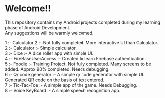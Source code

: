 # Welcome!!

This repository contains my Android projects completed during my learning phase of Android Development.  
Any suggestions will be warmly welcomed.  
  
1 :- Calculator 2 :- Not fully completed. More interactive UI than Calculator.  
2 :- Calculator :- Simple calculator.  
3 :- Dice :- A dice roller app with simple UI.  
4 :- FireBaseUserAccess :- Created to learn Firebase authentication.  
5 :- Foodie :- Training Project. Not fully completed. Many screens to be added. Approx 90% completed. Needs debugging.  
6 :- Qr code generator :- A simple qr code generator with simple UI. Generated QR code on the basis of text entered.  
7 :- Tic-Tac-Toe :- A simple app of the game. Needs Debugging.  
8 :- Voice KeyBoard :- A simple speech recognition app.  
